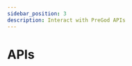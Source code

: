 ```yaml
---
sidebar_position: 3
description: Interact with PreGod APIs
---
```

# APIs

<!-- todo check the /api -->
